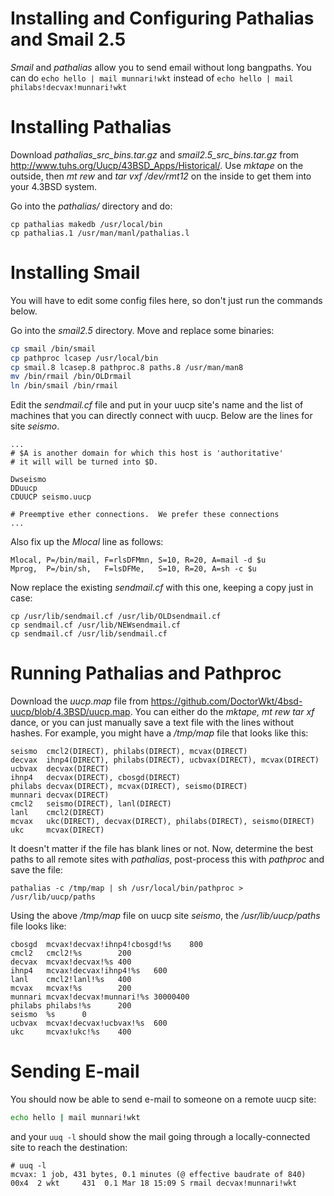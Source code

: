 # Installing and Configuring Pathalias and Smail 2.5

*Smail* and *pathalias* allow you to send email without long bangpaths.
You can do `echo hello | mail munnari!wkt` instead of
`echo hello | mail philabs!decvax!munnari!wkt`

# Installing Pathalias

Download *pathalias_src_bins.tar.gz* and *smail2.5_src_bins.tar.gz*
from <http://www.tuhs.org/Uucp/43BSD_Apps/Historical/>.
Use *mktape* on the outside, then *mt rew* and *tar vxf /dev/rmt12*
on the inside to get them into your 4.3BSD system.

Go into the *pathalias/* directory and do:

```
cp pathalias makedb /usr/local/bin
cp pathalias.1 /usr/man/manl/pathalias.l
```

# Installing Smail

You will have to edit some config files here, so don't just run the
commands below.

Go into the *smail2.5* directory. Move and replace some binaries:

```sh
cp smail /bin/smail
cp pathproc lcasep /usr/local/bin
cp smail.8 lcasep.8 pathproc.8 paths.8 /usr/man/man8
mv /bin/rmail /bin/OLDrmail
ln /bin/smail /bin/rmail
```

Edit the *sendmail.cf* file and put in your uucp site's name and the
list of machines that you can directly connect with uucp. Below are
the lines for site *seismo*.

```
...
# $A is another domain for which this host is 'authoritative'
# it will will be turned into $D.

Dwseismo
DDuucp
CDUUCP seismo.uucp

# Preemptive ether connections.  We prefer these connections
...
```

Also fix up the *Mlocal* line as follows:

```
Mlocal, P=/bin/mail, F=rlsDFMmn, S=10, R=20, A=mail -d $u
Mprog,  P=/bin/sh,   F=lsDFMe,   S=10, R=20, A=sh -c $u
```

Now replace the existing *sendmail.cf* with this one, keeping a
copy just in case:

```
cp /usr/lib/sendmail.cf /usr/lib/OLDsendmail.cf
cp sendmail.cf /usr/lib/NEWsendmail.cf
cp sendmail.cf /usr/lib/sendmail.cf
```

# Running Pathalias and Pathproc

Download the *uucp.map* file from
<https://github.com/DoctorWkt/4bsd-uucp/blob/4.3BSD/uucp.map>.
You can either do the *mktape, mt rew tar xf* dance, or you can just 
manually save a text file with the lines without hashes. For example,
you might have a */tmp/map* file that looks like this:

```
seismo  cmcl2(DIRECT), philabs(DIRECT), mcvax(DIRECT)
decvax  ihnp4(DIRECT), philabs(DIRECT), ucbvax(DIRECT), mcvax(DIRECT)
ucbvax  decvax(DIRECT)
ihnp4   decvax(DIRECT), cbosgd(DIRECT)
philabs decvax(DIRECT), mcvax(DIRECT), seismo(DIRECT)
munnari decvax(DIRECT)
cmcl2   seismo(DIRECT), lanl(DIRECT)
lanl    cmcl2(DIRECT)
mcvax   ukc(DIRECT), decvax(DIRECT), philabs(DIRECT), seismo(DIRECT)
ukc     mcvax(DIRECT)
```

It doesn't matter if the file has blank lines or not. Now, determine
the best paths to all remote sites with *pathalias*, post-process this
with *pathproc* and save the file:

```
pathalias -c /tmp/map | sh /usr/local/bin/pathproc > /usr/lib/uucp/paths
```

Using the above */tmp/map* file on uucp site *seismo*, the
*/usr/lib/uucp/paths* file looks like:

```
cbosgd  mcvax!decvax!ihnp4!cbosgd!%s    800
cmcl2   cmcl2!%s        200
decvax  mcvax!decvax!%s 400
ihnp4   mcvax!decvax!ihnp4!%s   600
lanl    cmcl2!lanl!%s   400
mcvax   mcvax!%s        200
munnari mcvax!decvax!munnari!%s 30000400
philabs philabs!%s      200
seismo  %s      0
ucbvax  mcvax!decvax!ucbvax!%s  600
ukc     mcvax!ukc!%s    400
```

# Sending E-mail

You should now be able to send e-mail to someone on a remote uucp site:

```sh
echo hello | mail munnari!wkt
```

and your `uuq -l` should show the mail going through a locally-connected
site to reach the destination:

```
# uuq -l
mcvax: 1 job, 431 bytes, 0.1 minutes (@ effective baudrate of 840)
00x4  2 wkt     431  0.1 Mar 18 15:09 S rmail decvax!munnari!wkt
```
